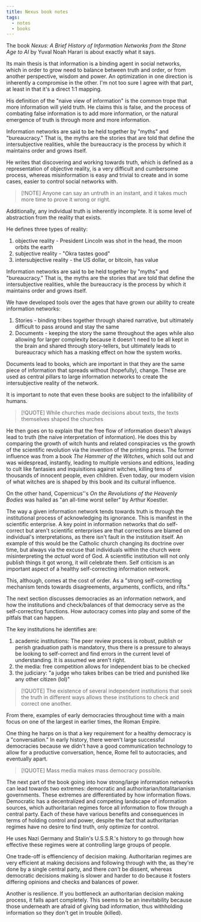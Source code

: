 ```yaml
---
title: Nexus book notes
tags:
  - notes
  - books
---
```

The book _Nexus: A Brief History of Information Networks from the Stone Age to AI_ by Yuval Noah Harari is about exactly what it says. 

Its main thesis is that information is a binding agent in social networks, which in order to grow need to balance between truth and order, or from another perspective, wisdom and power. An optimization in one direction is inherently a compromise in the other. I'm not too sure I agree with that part, at least in that it's a direct 1:1 mapping. 

His definition of the "naive view of information" is the common trope that more information will yield truth. He claims this is false, and the process of combating false information is to add more information, or the natural emergence of truth is through more and more information. 

Information networks are said to be held together by "myths" and "bureaucracy." That is, the myths are the stories that are told that define the intersubjective realities, while the bureaucracy is the process by which it maintains order and grows itself. 

He writes that discovering and working towards truth, which is defined as a representation of objective reality, is a very difficult and cumbersome process, whereas misinformation is easy and trivial to create and in some cases, easier to control social networks with. 

>[!NOTE] Anyone can say an untruth in an instant, and it takes much more time to prove it wrong or right. 

Additionally, any individual truth is inherently incomplete. It is some level of abstraction from the reality that exists. 

He defines three types of reality:
1. objective reality - President Lincoln was shot in the head, the moon orbits the earth
2. subjective reality - "Okra tastes good"
3. intersubjective reality - the US dollar, or bitcoin, has value

Information networks are said to be held together by "myths" and "bureaucracy." That is, the myths are the stories that are told that define the intersubjective realities, while the bureaucracy is the process by which it maintains order and grows itself. 

We have developed tools over the ages that have grown our ability to create information networks:
1. Stories - binding tribes together through shared narrative, but ultimately difficult to pass around and stay the same
2. Documents - keeping the story the same throughout the ages while also allowing for larger complexity because it doesn't need to be all kept in the brain and shared through story-tellers, but ultimately leads to bureaucracy which has a masking effect on how the system works. 

Documents lead to books, which are important in that they are the same piece of information that spreads without (hopefully), change. These are used as central pillars to large information networks to create the intersubjective reality of the network. 

It is important to note that even these books are subject to the infallibility of humans. 

>[!QUOTE] While churches made decisions about texts, the texts themselves shaped the churches

He then goes on to explain that the free flow of information doesn't always lead to truth (the naive interpretation of information). He does this by comparing the growth of witch hunts and related conspiracies vs the growth of the scientific revolution via the invention of the printing press. The former influence was from a book _The Hammer of the Witches_, which sold out and was widespread, instantly, leading to multiple versions and editions, leading to cult like fantasies and inquisitions against witches, killing tens of thousands of innocent people, even children. Even today, our modern vision of what witches are is shaped by this book and its cultural influence. 

On the other hand, Copernicus''s _On the Revolutions of the Heavenly Bodies_ was hailed as "an all-time worst seller" by Arthur Koestler. 

The way a given information network tends towards truth is through the institutional process of acknowledging its ignorance. This is manifest in the scientific enterprise. A key point in information networks that do self-correct but aren't scientific enterprises are that corrections are blamed on individual's interpretations, as there isn't fault in the institution itself. An example of this would be the Catholic church changing its doctrine over time, but always via the excuse that individuals within the church were misinterpreting the _actual_ word of God. A scientific institution will not only publish things it got wrong, it will celebrate them. Self criticism is an important aspect of a healthy self-correcting information network.

This, although, comes at the cost of order. As a "strong self-correcting mechanism tends towards disagreements, arguments, conflicts, and rifts."

The next section discusses democracies as an information network, and how the institutions and check/balances of that democracy serve as the self-correcting functions. How autocracy comes into play and some of the pitfals that can happen. 

The key institutions he identifies are: 
1. academic institutions: The peer review process is robust, publish or perish graduation path is mandatory, thus there is a pressure to always be looking to self-correct and find errors in the current level of understanding. It is assumed we aren't right.
2. the media: free competition allows for independent bias to be checked
3. the judiciary: "a judge who takes bribes can be tried and punished like any other citizen (lol)"

>[!QUOTE] The existence of several independent institutions that seek the truth in different ways allows these institutions to check and correct one another. 

From there, examples of early democracies throughout time with a main focus on one of the largest in earlier times, the Roman Empire. 

One thing he harps on is that a key requirement for a healthy democracy is a "conversation." In early history, there weren't large successful democracies because we didn't have a good communication technology to allow for a productive conversation, hence, Rome fell to autocracies, and eventually apart. 

> [!QUOTE] Mass media makes mass democracy possible.

The next part of the book going into how strong/large information networks can lead towards two extremes: democratic and authoritarian/totalitarianism governments. These extremes are differentiated by how information flows. Democratic has a decentralized and competing landscape of information sources, which authoritarian regimes force all information to flow through a central party. Each of these have various benefits and consequences in terms of holding control and power, despite the fact that authoritarian regimes have no desire to find truth, only optimize for control. 

He uses Nazi Germany and Stalin's U.S.S.R.'s history to go through how effective these regimes were at controlling large groups of people. 

One trade-off is effienciency of decision making. Authoritarian regimes are very efficient at making decisions and following through with the, as they're done by a single central party, and there _can't_ be dissent, whereas democratic decisions making is slower and harder to do because it fosters differing opinions and checks and balances of power. 

Another is resilience. If you bottleneck an authoritarian decision making process, it falls apart completely. This seems to be an inevitability because those underneath are afraid of giving bad information, thus withholding information so they don't get in trouble (killed). 

